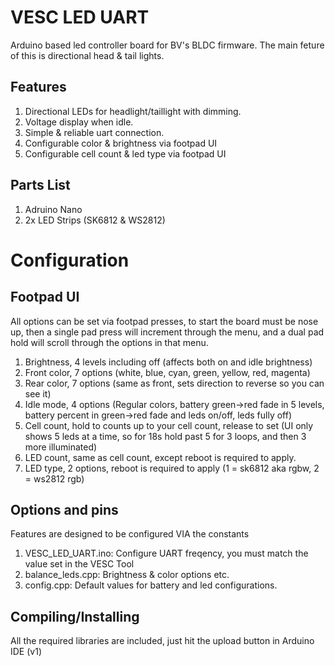 # VESC LED UART
Arduino based led controller board for BV's BLDC firmware. The main feture of this is directional head & tail lights.

## Features
1. Directional LEDs for headlight/taillight with dimming.
1. Voltage display when idle.
1. Simple & reliable uart connection.
1. Configurable color & brightness via footpad UI
1. Configurable cell count & led type via footpad UI

## Parts List
1. Adruino Nano
1. 2x LED Strips (SK6812 & WS2812)

# Configuration
## Footpad UI
All options can be set via footpad presses, to start the board must be nose up, then a single pad press will increment through the menu, and a dual pad hold will scroll through the options in that menu.
1. Brightness, 4 levels including off (affects both on and idle brightness)
1. Front color, 7 options (white, blue, cyan, green, yellow, red, magenta)
1. Rear color, 7 options (same as front, sets direction to reverse so you can see it)
1. Idle mode, 4 options (Regular colors, battery green->red fade in 5 levels, battery percent in green->red fade and leds on/off, leds fully off)
1. Cell count, hold to counts up to your cell count, release to set (UI only shows 5 leds at a time, so for 18s hold past 5 for 3 loops, and then 3 more illuminated)
1. LED count, same as cell count, except reboot is required to apply.
1. LED type, 2 options, reboot is required to apply (1 = sk6812 aka rgbw, 2 = ws2812 rgb) 

## Options and pins
Features are designed to be configured VIA the constants
1. VESC_LED_UART.ino: Configure UART freqency, you must match the value set in the VESC Tool
1. balance_leds.cpp: Brightness & color options etc.
1. config.cpp: Default values for battery and led configurations.

## Compiling/Installing
All the required libraries are included, just hit the upload button in Arduino IDE (v1)

